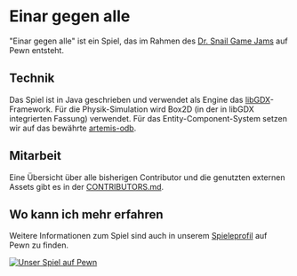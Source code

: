 # Einar gegen alle

"Einar gegen alle" ist ein Spiel, das im Rahmen des [Dr. Snail Game Jams](https://pewn.de/events/1390605-Dr-Snails-Game-Jam/) auf Pewn entsteht. 

## Technik 
Das Spiel ist in Java geschrieben und verwendet als Engine das [libGDX](https://libgdx.badlogicgames.com/)-Framework. Für die Physik-Simulation wird Box2D (in der in libGDX integrierten Fassung) verwendet. 
Für das Entity-Component-System setzen wir auf das bewährte [artemis-odb](https://github.com/junkdog/artemis-odb).

## Mitarbeit
Eine Übersicht über alle bisherigen Contributor und die genutzten externen Assets gibt es in der [CONTRIBUTORS.md](https://github.com/eskalon/einargegenalle/blob/master/CONTRIBUTORS.md).

## Wo kann ich mehr erfahren
Weitere Informationen zum Spiel sind auch in unserem [Spieleprofil](https://pewn.de/games/1455055-Einar-gegen-alle/) auf Pewn zu finden.

<a href="https://pewn.de/games/1455055-Einar-gegen-alle/?vote=notify"><img src="https://pewn.de/signature/pewn3_general.png" alt="Unser Spiel auf Pewn"/></a>